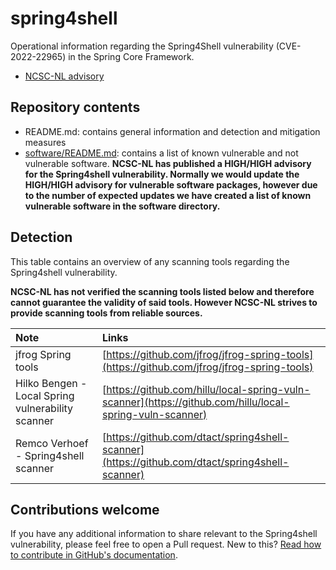 # spring4shell
Operational information regarding the Spring4Shell vulnerability (CVE-2022-22965) in the Spring Core Framework.

* [NCSC-NL advisory](https://www.ncsc.nl/actueel/advisory?id=NCSC-2022-0221)

## Repository contents

- README.md: contains general information and detection and mitigation measures
- [software/README.md](software/README.md): contains a list of known vulnerable and not vulnerable software. 
**NCSC-NL has published a HIGH/HIGH advisory for the Spring4shell vulnerability. Normally we would update the HIGH/HIGH advisory for vulnerable software packages, however due to the number of expected updates we have created a list of known vulnerable software in the software directory.**

## Detection

This table contains an overview of any scanning tools regarding the Spring4shell vulnerability.

**NCSC-NL has not verified the scanning tools listed below and therefore cannot guarantee the validity of said tools. However NCSC-NL strives to provide scanning tools from reliable sources.**

| Note     | Links |
|:----------------|:----------------|
|jfrog Spring tools|[https://github.com/jfrog/jfrog-spring-tools](https://github.com/jfrog/jfrog-spring-tools)|
|Hilko Bengen - Local Spring vulnerability scanner|[https://github.com/hillu/local-spring-vuln-scanner](https://github.com/hillu/local-spring-vuln-scanner)|
|Remco Verhoef - Spring4shell scanner|[https://github.com/dtact/spring4shell-scanner](https://github.com/dtact/spring4shell-scanner)|

## Contributions welcome

If you have any additional information to share relevant to the Spring4shell vulnerability, please feel free to open a Pull request. New to this? [Read how to contribute in GitHub's documentation](https://docs.github.com/en/repositories/working-with-files/managing-files/editing-files#editing-files-in-another-users-repository).
